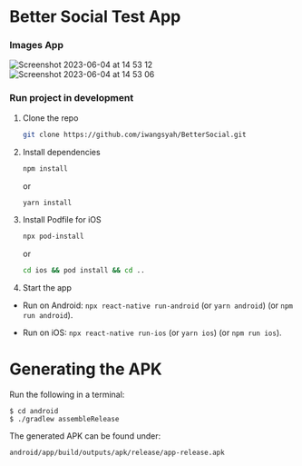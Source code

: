 # Better Social Test App

### Images App

![Screenshot 2023-06-04 at 14 53 12](https://github.com/iwangsyah/BetterSocial/assets/31063335/b1472b26-7d46-4554-9635-0aa09b3d886f)
![Screenshot 2023-06-04 at 14 53 06](https://github.com/iwangsyah/BetterSocial/assets/31063335/a0926a95-678a-4341-b366-a0a6520850e0)

### Run project in development

1. Clone the repo
   ```sh
   git clone https://github.com/iwangsyah/BetterSocial.git
   ```
2. Install dependencies
   ```sh
   npm install
   ```
   or
   
   ```sh
   yarn install
   ```
3. Install Podfile for iOS
   ```sh
   npx pod-install
   ```
    or
  
   ```sh
   cd ios && pod install && cd ..
   ```
4. Start the app
  - Run on Android: `npx react-native run-android` (or `yarn android`)  (or `npm run android`).

  - Run on iOS: `npx react-native run-ios` (or `yarn ios`) (or `npm run ios`).


# Generating the APK
Run the following in a terminal:

```
$ cd android
$ ./gradlew assembleRelease
```

The generated APK can be found under:
```
android/app/build/outputs/apk/release/app-release.apk
```
